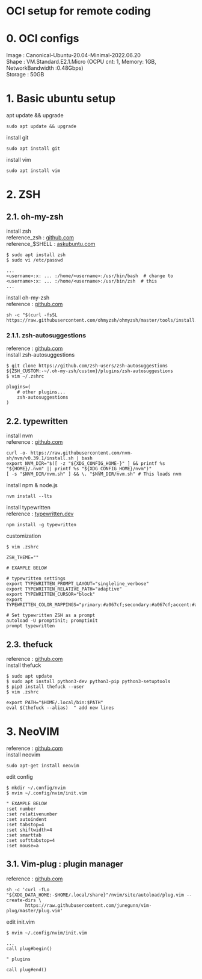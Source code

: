 OCI setup for remote coding
===

# 0. OCI configs
Image : Canonical-Ubuntu-20.04-Minimal-2022.06.20  
Shape : VM.Standard.E2.1.Micro (OCPU cnt: 1, Memory: 1GB, NetworkBandwidth :0.48Gbps)  
Storage : 50GB

# 1. Basic ubuntu setup
apt update && upgrade
```
sudo apt update && upgrade
```

install git
```
sudo apt install git
```

install vim
```
sudo apt install vim
```

# 2. ZSH
## 2.1. oh-my-zsh
install zsh  
reference_zsh : [github.com](https://github.com/ohmyzsh/ohmyzsh/wiki/Installing-ZSH#install-and-set-up-zsh-as-default "https://github.com/ohmyzsh/ohmyzsh/wiki/Installing-ZSH#install-and-set-up-zsh-as-default")  
reference_$SHELL : [askubuntu.com](https://askubuntu.com/questions/131823/how-to-make-zsh-the-default-shell "https://askubuntu.com/questions/131823/how-to-make-zsh-the-default-shell")  
```console
$ sudo apt install zsh
$ sudo vi /etc/passwd

...
<username>:x: ... :/home/<username>:/usr/bin/bash  # change to
<username>:x: ... :/home/<username>:/usr/bin/zsh  # this
...
```

install oh-my-zsh  
reference : [github.com](https://github.com/ohmyzsh/ohmyzsh#basic-installation "https://github.com/ohmyzsh/ohmyzsh#basic-installation")
```
sh -c "$(curl -fsSL https://raw.githubusercontent.com/ohmyzsh/ohmyzsh/master/tools/install.sh)"
```

### 2.1.1. zsh-autosuggestions
reference : [github.com](https://github.com/zsh-users/zsh-autosuggestions "https://github.com/zsh-users/zsh-autosuggestions")  
install zsh-autosuggestions
```console
$ git clone https://github.com/zsh-users/zsh-autosuggestions ${ZSH_CUSTOM:-~/.oh-my-zsh/custom}/plugins/zsh-autosuggestions
$ vim ~/.zshrc

plugins=(
    # other plugins...
    zsh-autosuggestions
)
```

## 2.2. typewritten
install nvm  
reference : [github.com](https://github.com/nvm-sh/nvm#installing-and-updating "https://github.com/nvm-sh/nvm#installing-and-updating")
```
curl -o- https://raw.githubusercontent.com/nvm-sh/nvm/v0.39.1/install.sh | bash
export NVM_DIR="$([ -z "${XDG_CONFIG_HOME-}" ] && printf %s "${HOME}/.nvm" || printf %s "${XDG_CONFIG_HOME}/nvm")"
[ -s "$NVM_DIR/nvm.sh" ] && \. "$NVM_DIR/nvm.sh" # This loads nvm
```

install npm & node.js
```
nvm install --lts
```

install typewritten  
reference : [typewritten.dev](https://typewritten.dev/#/ "https://typewritten.dev/#/")
```
npm install -g typewritten
```

customization
```console
$ vim .zshrc

ZSH_THEME=""

# EXAMPLE BELOW

# typewritten settings
export TYPEWRITTEN_PROMPT_LAYOUT="singleline_verbose"
export TYPEWRITTEN_RELATIVE_PATH="adaptive"
export TYPEWRITTEN_CURSOR="block"
export TYPEWRITTEN_COLOR_MAPPINGS="primary:#a067cf;secondary:#a067cf;accent:#a067cf;info_neutral_1:#a067cf"

# Set typewritten ZSH as a prompt
autoload -U promptinit; promptinit
prompt typewritten

```

## 2.3. thefuck
reference : [github.com](https://github.com/nvbn/thefuck "https://github.com/nvbn/thefuck")  
install thefuck
```console
$ sudo apt update
$ sudo apt install python3-dev python3-pip python3-setuptools
$ pip3 install thefuck --user
$ vim .zshrc

export PATH="$HOME/.local/bin:$PATH"
eval $(thefuck --alias)  " add new lines
```

# 3. NeoVIM
reference : [github.com](https://github.com/neovim/neovim "https://github.com/neovim/neovim")  
install neovim
```
sudo apt-get install neovim
```

edit config
```console
$ mkdir ~/.config/nvim
$ nvim ~/.config/nvim/init.vim

" EXAMPLE BELOW
:set number
:set relativenumber
:set autoindent
:set tabstop=4
:set shiftwidth=4
:set smarttab
:set softtabstop=4
:set mouse=a
```

## 3.1. Vim-plug : plugin manager
reference : [github.com](https://github.com/junegunn/vim-plug "https://github.com/junegunn/vim-plug")
```
sh -c 'curl -fLo "${XDG_DATA_HOME:-$HOME/.local/share}"/nvim/site/autoload/plug.vim --create-dirs \
       https://raw.githubusercontent.com/junegunn/vim-plug/master/plug.vim'
```

edit init.vim
```console
$ nvim ~/.config/nvim/init.vim

...
call plug#begin()

" plugins

call plug#end()
```
